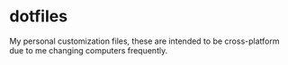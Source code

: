 # dotfiles
My personal customization files, these are intended to be cross-platform due to me changing computers frequently.
